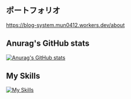 
## ポートフォリオ
https://blog-system.mun0412.workers.dev/about

## Anurag's GitHub stats
[![Anurag's GitHub stats](https://github-readme-stats.vercel.app/api?username=M-Yanagishawa)](https://github.com/anuraghazra/github-readme-stats)

## My Skills
[![My Skills](https://skillicons.dev/icons?i=js,html,css,nodejs,react,cs,dotnet,ubuntu,py,postgres,sqlite,cloudflare,git,vscode)](https://skillicons.dev)

<!--
**M-Yanagishawa/M-Yanagishawa** is a ✨ _special_ ✨ repository because its `README.md` (this file) appears on your GitHub profile.

Here are some ideas to get you started:

- 🔭 I’m currently working on ...
- 🌱 I’m currently learning ...
- 👯 I’m looking to collaborate on ...
- 🤔 I’m looking for help with ...
- 💬 Ask me about ...
- 📫 How to reach me: ...
- 😄 Pronouns: ...
- ⚡ Fun fact: ...
-->
